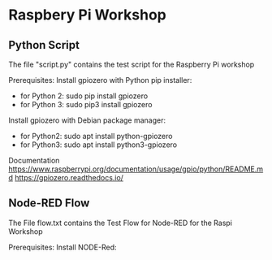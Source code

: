 # Raspbery Pi Workshop

Python Script
-------------

The file "script.py" contains the test script for the Raspberry Pi workshop

Prerequisites:
Install gpiozero with Python pip installer: 
* for Python 2: sudo pip install gpiozero
* for Python 3: sudo pip3 install gpiozero

Install gpiozero with Debian package manager: 
* for Python2: sudo apt install python-gpiozero
* for Python3: sudo apt install python3-gpiozero

Documentation
https://www.raspberrypi.org/documentation/usage/gpio/python/README.md
https://gpiozero.readthedocs.io/



Node-RED Flow
-------------

The File flow.txt contains the Test Flow for Node-RED for the Raspi Workshop

Prerequisites:
Install NODE-Red: 
